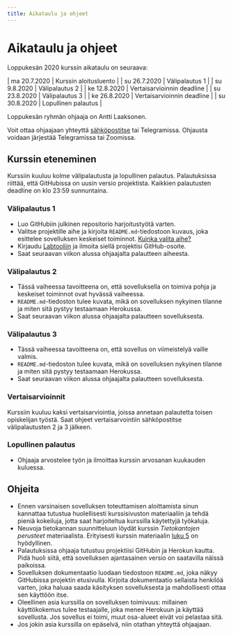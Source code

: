 ```yaml
---
title: Aikataulu ja ohjeet
---
```


# Aikataulu ja ohjeet

Loppukesän 2020 kurssin aikataulu on seuraava:

| ma 20.7.2020 | Kurssin aloitusluento |
| su 26.7.2020 | Välipalautus 1 |
| su 9.8.2020 | Välipalautus 2  |
| ke 12.8.2020 | Vertaisarvioinnin deadline |
| su 23.8.2020 | Välipalautus 3 |
| ke 26.8.2020 | Vertaisarvioinnin deadline |
| su 30.8.2020 | Lopullinen palautus |

Loppukesän ryhmän ohjaaja on Antti Laaksonen.

Voit ottaa ohjaajaan yhteyttä [sähköpostitse](mailto:ahslaaks@cs.helsinki.fi) tai Telegramissa. Ohjausta voidaan järjestää Telegramissa tai Zoomissa.

## Kurssin eteneminen

Kurssiin kuuluu kolme välipalautusta ja lopullinen palautus. Palautuksissa riittää, että GitHubissa on uusin versio projektista. Kaikkien palautusten deadline on klo 23:59 sunnuntaina.

### Välipalautus 1

* Luo GitHubiin julkinen repositorio harjoitustyötä varten.
* Valitse projektille aihe ja kirjoita `README.md`-tiedostoon kuvaus, joka esittelee sovelluksen keskeiset toiminnot. [Kuinka valita aihe?](aiheen_valinta.html)
* Kirjaudu [Labtooliin](https://study.cs.helsinki.fi/labtool/) ja ilmoita siellä projektisi GitHub-osoite.
* Saat seuraavan viikon alussa ohjaajalta palautteen aiheesta.

### Välipalautus 2

* Tässä vaiheessa tavoitteena on, että sovelluksella on toimiva pohja ja keskeiset toiminnot ovat hyvässä vaiheessa.
* `README.md`-tiedoston tulee kuvata, mikä on sovelluksen nykyinen tilanne ja miten sitä pystyy testaamaan Herokussa.
* Saat seuraavan viikon alussa ohjaajalta palautteen sovelluksesta.

### Välipalautus 3

* Tässä vaiheessa tavoitteena on, että sovellus on viimeistelyä vaille valmis.
* `README.md`-tiedoston tulee kuvata, mikä on sovelluksen nykyinen tilanne ja miten sitä pystyy testaamaan Herokussa.
* Saat seuraavan viikon alussa ohjaajalta palautteen sovelluksesta.

### Vertaisarvioinnit

Kurssiin kuuluu kaksi vertaisarviointia, joissa annetaan palautetta toisen opiskelijan työstä. Saat ohjeet vertaisarvointiin sähköpostitse välipalautusten 2 ja 3 jälkeen.

### Lopullinen palautus

* Ohjaaja arvostelee työn ja ilmoittaa kurssin arvosanan kuukauden kuluessa.

## Ohjeita

* Ennen varsinaisen sovelluksen toteuttamisen aloittamista sinun kannattaa tutustua huolellisesti kurssisivuston materiaaliin ja tehdä pieniä kokeiluja, jotta saat harjoiteltua kurssilla käytettyjä työkaluja.
* Neuvoja tietokannan suunnitteluun löydät kurssin _Tietokantojen perusteet_ materiaalista. Erityisesti kurssin materiaalin [luku 5](https://tikape-ke20.mooc.fi/luku-5) on hyödyllinen.
* Palautuksissa ohjaaja tutustuu projektiisi GitHubin ja Herokun kautta. Pidä huoli siitä, että sovelluksen ajantasainen versio on saatavilla näissä paikoissa.
* Sovelluksen dokumentaatio luodaan tiedostoon `README.md`, joka näkyy GitHubissa projektin etusivulla. Kirjoita dokumentaatio sellaista henkilöä varten, joka haluaa saada käsityksen sovelluksesta ja mahdollisesti ottaa sen käyttöön itse.
* Oleellinen asia kurssilla on sovelluksen toimivuus: millainen käyttökokemus tulee testaajalle, joka menee Herokuun ja käyttää sovellusta. Jos sovellus ei toimi, muut osa-alueet eivät voi pelastaa sitä.
* Jos jokin asia kurssilla on epäselvä, niin otathan yhteyttä ohjaajaan.